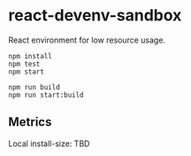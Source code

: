 # react-devenv-sandbox

React environment for low resource usage.

```shell
npm install
npm test
npm start
```

```shell
npm run build
npm run start:build
```

## Metrics

Local install-size: TBD
